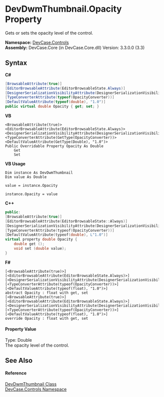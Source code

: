 # DevDwmThumbnail.Opacity Property 
 

Gets or sets the opacity level of the control.

**Namespace:**&nbsp;<a href="N_DevCase_Controls">DevCase.Controls</a><br />**Assembly:**&nbsp;DevCase.Core (in DevCase.Core.dll) Version: 3.3.0.0 (3.3)

## Syntax

**C#**<br />
``` C#
[BrowsableAttribute(true)]
[EditorBrowsableAttribute(EditorBrowsableState.Always)]
[DesignerSerializationVisibilityAttribute(DesignerSerializationVisibility.Visible)]
[TypeConverterAttribute(typeof(OpacityConverter))]
[DefaultValueAttribute(typeof(double), "1.0")]
public virtual double Opacity { get; set; }
```

**VB**<br />
``` VB
<BrowsableAttribute(true)>
<EditorBrowsableAttribute(EditorBrowsableState.Always)>
<DesignerSerializationVisibilityAttribute(DesignerSerializationVisibility.Visible)>
<TypeConverterAttribute(GetType(OpacityConverter))>
<DefaultValueAttribute(GetType(Double), "1.0")>
Public Overridable Property Opacity As Double
	Get
	Set
```

**VB Usage**<br />
``` VB Usage
Dim instance As DevDwmThumbnail
Dim value As Double

value = instance.Opacity

instance.Opacity = value
```

**C++**<br />
``` C++
public:
[BrowsableAttribute(true)]
[EditorBrowsableAttribute(EditorBrowsableState::Always)]
[DesignerSerializationVisibilityAttribute(DesignerSerializationVisibility::Visible)]
[TypeConverterAttribute(typeof(OpacityConverter))]
[DefaultValueAttribute(typeof(double), L"1.0")]
virtual property double Opacity {
	double get ();
	void set (double value);
}
```

**F#**<br />
``` F#
[<BrowsableAttribute(true)>]
[<EditorBrowsableAttribute(EditorBrowsableState.Always)>]
[<DesignerSerializationVisibilityAttribute(DesignerSerializationVisibility.Visible)>]
[<TypeConverterAttribute(typeof(OpacityConverter))>]
[<DefaultValueAttribute(typeof(float), "1.0")>]
abstract Opacity : float with get, set
[<BrowsableAttribute(true)>]
[<EditorBrowsableAttribute(EditorBrowsableState.Always)>]
[<DesignerSerializationVisibilityAttribute(DesignerSerializationVisibility.Visible)>]
[<TypeConverterAttribute(typeof(OpacityConverter))>]
[<DefaultValueAttribute(typeof(float), "1.0")>]
override Opacity : float with get, set
```


#### Property Value
Type: Double<br />The opacity level of the control.

## See Also


#### Reference
<a href="T_DevCase_Controls_DevDwmThumbnail">DevDwmThumbnail Class</a><br /><a href="N_DevCase_Controls">DevCase.Controls Namespace</a><br />